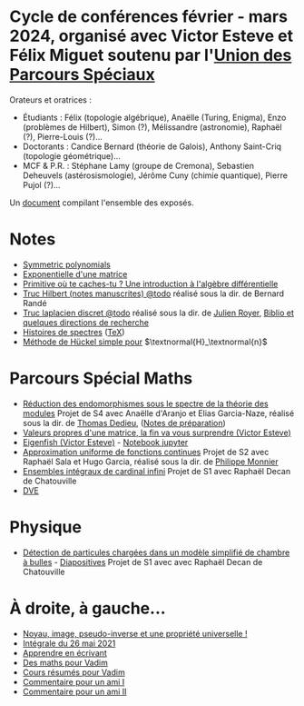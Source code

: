 # Cycle de conférences février - mars 2024, organisé avec Victor Esteve et Félix Miguet soutenu par l'[Union des Parcours Spéciaux](https://sites.google.com/view/union-des-parcours-spciaux/accueil)
Orateurs et oratrices :
  - Étudiants : Félix (topologie algébrique), Anaëlle (Turing, Enigma), Enzo (problèmes de Hilbert), Simon (?), Mélissandre (astronomie), Raphaël (?), Pierre-Louis (?)...
  - Doctorants : Candice Bernard (théorie de Galois), Anthony Saint-Criq (topologie géométrique)...
  - MCF & P.R. : Stéphane Lamy (groupe de Cremona), Sebastien Deheuvels (astérosismologie), Jérôme Cuny (chimie quantique), Pierre Pujol (?)...

Un [document](exposes2024.pdf) compilant l'ensemble des exposés.


# Notes
- [Symmetric polynomials](sym_poly.pdf)
- [Exponentielle d'une matrice](mat_expo.pdf)
- [Primitive où te caches-tu ? Une introduction à l'algèbre différentielle](alg_diff_fermat_junior.pdf)
- [Truc Hilbert (notes manuscrites) @todo]() réalisé sous la dir. de Bernard Randé
- [Truc laplacien discret @todo]() réalisé sous la dir. de [Julien Royer](https://www.math.univ-toulouse.fr/~jroyer/), [Biblio et quelques directions de recherche](BiblioSpectreGraphe.pdf)
- [Histoires de spectres](spectreHilbert.pdf) ([TeX](spectreHilbert.zip))
- [Méthode de Hückel simple pour](HuckelHn.pdf) $\textnormal{H}_\textnormal{n}$

# Parcours Spécial Maths
- [Réduction des endomorphismes sous le spectre de la théorie des modules](@todo) Projet de S4 avec Anaëlle d'Aranjo et Elias Garcia-Naze, réalisé sous la dir. de [Thomas Dedieu](https://www.math.univ-toulouse.fr/~tdedieu/), ([Notes de préparation](reduc_notes_preparation.pdf))
- [Valeurs propres d'une matrice, la fin va vous surprendre (Victor Esteve)](val_propre_esteve.pdf)
- [Eigenfish (Victor Esteve)](eigenfish_notebook.pdf) - [Notebook jupyter](eigenfish_notebook.ipynb)
- [Approximation uniforme de fonctions continues](approx_uniforme.pdf) Projet de S2 avec Raphaël Sala et Hugo Garcia, réalisé sous la dir. de [Philippe Monnier](https://www.math.univ-toulouse.fr/~monnier/)
- [Ensembles intégraux de cardinal infini](integraux.pdf) Projet de S1 avec Raphaël Decan de Chatouville
- [DVE](dve.pdf)

# Physique
- [Détection de particules chargées dans un modèle simplifié de chambre à bulles](bulles.pdf) - [Diapositives](diapo_bulles.pdf) Projet de S1 avec avec Raphaël Decan de Chatouville

# À droite, à gauche...
- [Noyau, image, pseudo-inverse et une propriété universelle !](azumaya_drazin.pdf)
- [Intégrale du 26 mai 2021](26_mai_2021.pdf)
- [Apprendre en écrivant](apprendre_en_ecrivant.pdf)
- [Des maths pour Vadim](vad_maths.pdf)
- [Cours résumés pour Vadim](avancementMathVadim.pdf)
- [Commentaire pour un ami I](poincare.pdf)
- [Commentaire pour un ami II](zagier.pdf)
